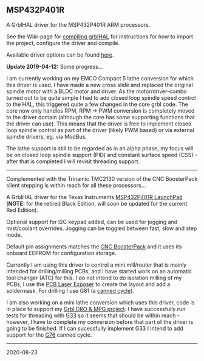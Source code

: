 ## MSP432P401R

A GrblHAL driver for the MSP432P401R ARM processors.

See the Wiki-page for [compiling grblHAL](https://github.com/terjeio/grblHAL/wiki/Compiling-GrblHAL) for instructions for how to import the project, configure the driver and compile.

Available driver options can be found [here](./my_machine.h).

__Update 2019-04-12:__ Some progress...

I am currently working on my EMCO Compact 5 lathe conversion for which this driver is used. I have made a new cross slide and replaced the original spindle motor with a BLDC motor and driver. As the motor/driver-combo turned out to be quite simple I had to add closed loop spindle speed control to the HAL, this triggered quite a few changed in the core grbl code. The core now only handles RPM, RPM -> PWM conversion is completely moved to the driver domain (although the core has some supporting functions that the driver can use). This means that the driver is free to implement closed loop spindle control as part of the driver (likely PWM based) or via external spindle drivers, eg. via ModBus.

The lathe support is still to be regarded as in an alpha phase, my focus will be on closed loop spindle support \(PID\) and constant surface speed \(CSS\) - after that is completed I will revisit threading support.

---

Complemented with the Trinamic TMC2130 version of the CNC BoosterPack silent stepping is within reach for all these processors... 

A GrblHAL driver for the Texas Instruments [MSP432P401R LaunchPad](http://www.ti.com/tool/MSP-EXP432P401R) \(**NOTE:** for the retired Black Edition, will soon be updated for the current Red Edition\).

Optional support for I2C keypad added, can be used for jogging and mist/coolant overrides. Jogging can be toggled between fast, slow and step mode.

Default pin assignments matches the [CNC BoosterPack](https://github.com/terjeio/CNC_Boosterpack) and it uses its onboard EEPROM for configuration storage.

Currently I am using this driver to control a mini mill/router that is mainly intended for drilling/milling PCBs, and I have started work on an automatic tool changer \(ATC\) for this. I do not intend to do isolation milling of my PCBs, I use the [PCB Laser Exposer](https://github.com/terjeio/PCBLaserDesktopApp) to create the layout and add a soldermask. For drilling I use G81 \(a [canned cycle](http://linuxcnc.org/docs/2.4/html/gcode_mill_canned.html#r1_3)\).

I am also working on a mini lathe conversion which uses this driver, code is in place to support my [Grbl DRO \& MPG project](https://github.com/terjeio/GRBL_MPG_DRO_BoosterPack). I have successfully run tests for threading with [G33](http://linuxcnc.org/docs/2.6/html/gcode/gcode.html#sec:G33-Spindle-Sync) so it seems that should be within reach - however, I have to complete my conversion before that part of the driver is going to be finished. If I can sucessfully implement G33 I intend to add support for the [G76](http://linuxcnc.org/docs/2.6/html/gcode/gcode.html#sec:G76-Threading-Canned) canned cycle.

---
2020-08-23
